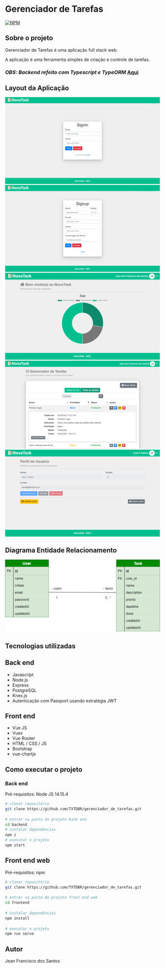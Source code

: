 # Gerenciador de Tarefas

[![NPM](https://img.shields.io/npm/l/react)](https://github.com/TXTDBR/gerenciador_de_tarefas/blob/master/LICENSE) 

## Sobre o projeto

Gerenciador de Tarefas é uma aplicação full stack web.

A aplicação é uma ferramenta simples de criação e controle de tarefas.

### **_OBS:_** _Backend refeito com Typescript e TypeORM_ [Aqui](https://github.com/jeandossantos/tarefas_backend_ts)

## Layout da Aplicação
![Web 1](https://github.com/TXTDBR/assets/blob/master/gerenciador%20de%20tarefas/signin.png)
![Web 2](https://github.com/TXTDBR/assets/blob/master/gerenciador%20de%20tarefas/signup.png)
![Web 3](https://github.com/TXTDBR/assets/blob/master/gerenciador%20de%20tarefas/home.png)
![Web 4](https://github.com/TXTDBR/assets/blob/master/gerenciador%20de%20tarefas/tarefa2.png)
![Web 5](https://github.com/TXTDBR/assets/blob/master/gerenciador%20de%20tarefas/perfil.png)

## Diagrama Entidade Relacionamento
![Diagrama Entidade Relacionamento](https://github.com/TXTDBR/assets/blob/master/gerenciador%20de%20tarefas/uml-tasks.png)

## Tecnologias utilizadas
## Back end
- Javascript
- Node.js
- Express
- PostgreSQL
- Knex.js
- Autenticação com Passport usando estratégia JWT
## Front end
- Vue JS
- Vuex
- Vue Router
- HTML / CSS / JS
- Bootstrap
- vue-chartjs

## Como executar o projeto

### Back end
Pré-requisitos: Node JS 14.15.4

```bash
# clonar repositório
git clone https://github.com/TXTDBR/gerenciador_de_tarefas.git

# entrar na pasta do projeto back end
cd backend
# instalar dependências
npm i
# executar o projeto
npm start
```

## Front end web
Pré-requisitos: npm 

```bash
# clonar repositório
git clone https://github.com/TXTDBR/gerenciador_de_tarefas.git

# entrar na pasta do projeto front end web
cd frontend

# instalar dependências
npm install

# executar o projeto
npm run serve
```

## Autor

Jean Francisco dos Santos
